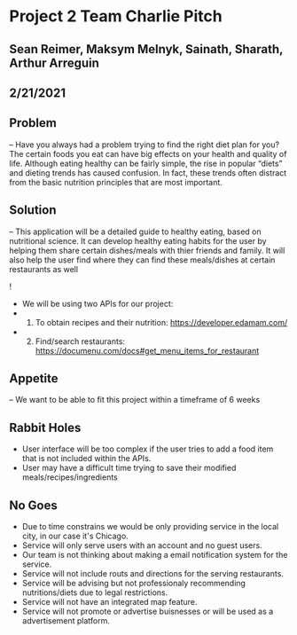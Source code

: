 # Project 2 Team Charlie Pitch

## Sean Reimer, Maksym Melnyk, Sainath, Sharath, Arthur Arreguin
## 2/21/2021

## Problem 
–  Have you always had a problem trying to find the right diet plan for you?  The certain foods you eat can have big effects on your health and quality of life.  Although eating healthy can be fairly simple, the rise in popular “diets” and dieting trends has caused confusion.  In fact, these trends often distract from the basic nutrition principles that are most important.

## Solution 
– This application will be a detailed guide to healthy eating, based on nutritional science. It can develop healthy eating habits for the user by helping them share certain dishes/meals with thier friends and family.  It will also help the user find where they can find these meals/dishes at certain restaurants as well

!

- We will be using two APIs for our project: 
- 1. To obtain recipes and their nutrition: https://developer.edamam.com/
- 2. Find/search restaurants: https://documenu.com/docs#get_menu_items_for_restaurant

## Appetite 
– We want to be able to fit this project within a timeframe of 6 weeks

## Rabbit Holes 
- User interface will be too complex if the user tries to add a food item that is not included within the APIs.
- User may have a difficult time trying to save their modified meals/recipes/ingredients

## No Goes
* Due to time constrains we would be only providing service in the local city, in our case it's Chicago.
* Service will only serve users with an account and no guest users.
* Our team is not thinking about making a email notification system for the service. 
* Service will not include routs and directions for the serving restaurants.
* Service will be advising but not professionaly recommending nutritions/diets due to legal restrictions.
* Service will not have an integrated map feature.
* Service will not promote or advertise buisnesses or will be used as a advertisement platform.
